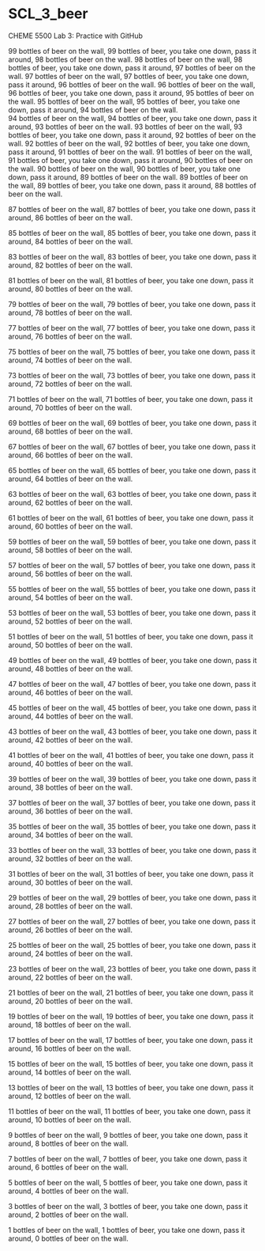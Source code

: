 # SCL_3_beer
CHEME 5500 Lab 3: Practice with GitHub

99 bottles of beer on the wall, 99 bottles of beer, you take one down, pass it around, 98 bottles of beer on the wall. 
98 bottles of beer on the wall, 98 bottles of beer, you take one down, pass it around, 97 bottles of beer on the wall. 
97 bottles of beer on the wall, 97 bottles of beer, you take one down, pass it around, 96 bottles of beer on the wall. 
96 bottles of beer on the wall, 96 bottles of beer, you take one down, pass it around, 95 bottles of beer on the wall.
95 bottles of beer on the wall, 95 bottles of beer, you take one down, pass it around, 94 bottles of beer on the wall.  
94 bottles of beer on the wall, 94 bottles of beer, you take one down, pass it around, 93 bottles of beer on the wall. 
93 bottles of beer on the wall, 93 bottles of beer, you take one down, pass it around, 92 bottles of beer on the wall. 
92 bottles of beer on the wall, 92 bottles of beer, you take one down, pass it around, 91 bottles of beer on the wall. 
91 bottles of beer on the wall, 91 bottles of beer, you take one down, pass it around, 90 bottles of beer on the wall. 
90 bottles of beer on the wall, 90 bottles of beer, you take one down, pass it around, 89 bottles of beer on the wall. 
89 bottles of beer on the wall, 89 bottles of beer, you take one down, pass it around, 88 bottles of beer on the wall.

87 bottles of beer on the wall, 87 bottles of beer, you take one down, pass it around, 86 bottles of beer on the wall.

85 bottles of beer on the wall, 85 bottles of beer, you take one down, pass it around, 84 bottles of beer on the wall.

83 bottles of beer on the wall, 83 bottles of beer, you take one down, pass it around, 82 bottles of beer on the wall.

81 bottles of beer on the wall, 81 bottles of beer, you take one down, pass it around, 80 bottles of beer on the wall.

79 bottles of beer on the wall, 79 bottles of beer, you take one down, pass it around, 78 bottles of beer on the wall.

77 bottles of beer on the wall, 77 bottles of beer, you take one down, pass it around, 76 bottles of beer on the wall.

75 bottles of beer on the wall, 75 bottles of beer, you take one down, pass it around, 74 bottles of beer on the wall.

73 bottles of beer on the wall, 73 bottles of beer, you take one down, pass it around, 72 bottles of beer on the wall.

71 bottles of beer on the wall, 71 bottles of beer, you take one down, pass it around, 70 bottles of beer on the wall.

69 bottles of beer on the wall, 69 bottles of beer, you take one down, pass it around, 68 bottles of beer on the wall.

67 bottles of beer on the wall, 67 bottles of beer, you take one down, pass it around, 66 bottles of beer on the wall.

65 bottles of beer on the wall, 65 bottles of beer, you take one down, pass it around, 64 bottles of beer on the wall.

63 bottles of beer on the wall, 63 bottles of beer, you take one down, pass it around, 62 bottles of beer on the wall.

61 bottles of beer on the wall, 61 bottles of beer, you take one down, pass it around, 60 bottles of beer on the wall.

59 bottles of beer on the wall, 59 bottles of beer, you take one down, pass it around, 58 bottles of beer on the wall.

57 bottles of beer on the wall, 57 bottles of beer, you take one down, pass it around, 56 bottles of beer on the wall.

55 bottles of beer on the wall, 55 bottles of beer, you take one down, pass it around, 54 bottles of beer on the wall.

53 bottles of beer on the wall, 53 bottles of beer, you take one down, pass it around, 52 bottles of beer on the wall.

51 bottles of beer on the wall, 51 bottles of beer, you take one down, pass it around, 50 bottles of beer on the wall.

49 bottles of beer on the wall, 49 bottles of beer, you take one down, pass it around, 48 bottles of beer on the wall.

47 bottles of beer on the wall, 47 bottles of beer, you take one down, pass it around, 46 bottles of beer on the wall.

45 bottles of beer on the wall, 45 bottles of beer, you take one down, pass it around, 44 bottles of beer on the wall.

43 bottles of beer on the wall, 43 bottles of beer, you take one down, pass it around, 42 bottles of beer on the wall.

41 bottles of beer on the wall, 41 bottles of beer, you take one down, pass it around, 40 bottles of beer on the wall.

39 bottles of beer on the wall, 39 bottles of beer, you take one down, pass it around, 38 bottles of beer on the wall.

37 bottles of beer on the wall, 37 bottles of beer, you take one down, pass it around, 36 bottles of beer on the wall.

35 bottles of beer on the wall, 35 bottles of beer, you take one down, pass it around, 34 bottles of beer on the wall.

33 bottles of beer on the wall, 33 bottles of beer, you take one down, pass it around, 32 bottles of beer on the wall.

31 bottles of beer on the wall, 31 bottles of beer, you take one down, pass it around, 30 bottles of beer on the wall.

29 bottles of beer on the wall, 29 bottles of beer, you take one down, pass it around, 28 bottles of beer on the wall.

27 bottles of beer on the wall, 27 bottles of beer, you take one down, pass it around, 26 bottles of beer on the wall.

25 bottles of beer on the wall, 25 bottles of beer, you take one down, pass it around, 24 bottles of beer on the wall.

23 bottles of beer on the wall, 23 bottles of beer, you take one down, pass it around, 22 bottles of beer on the wall.

21 bottles of beer on the wall, 21 bottles of beer, you take one down, pass it around, 20 bottles of beer on the wall.

19 bottles of beer on the wall, 19 bottles of beer, you take one down, pass it around, 18 bottles of beer on the wall.

17 bottles of beer on the wall, 17 bottles of beer, you take one down, pass it around, 16 bottles of beer on the wall.

15 bottles of beer on the wall, 15 bottles of beer, you take one down, pass it around, 14 bottles of beer on the wall.

13 bottles of beer on the wall, 13 bottles of beer, you take one down, pass it around, 12 bottles of beer on the wall.

11 bottles of beer on the wall, 11 bottles of beer, you take one down, pass it around, 10 bottles of beer on the wall.

9 bottles of beer on the wall, 9 bottles of beer, you take one down, pass it around, 8 bottles of beer on the wall.

7 bottles of beer on the wall, 7 bottles of beer, you take one down, pass it around, 6 bottles of beer on the wall.

5 bottles of beer on the wall, 5 bottles of beer, you take one down, pass it around, 4 bottles of beer on the wall.

3 bottles of beer on the wall, 3 bottles of beer, you take one down, pass it around, 2 bottles of beer on the wall.

1 bottles of beer on the wall, 1 bottles of beer, you take one down, pass it around, 0 bottles of beer on the wall.
